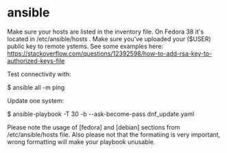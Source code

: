 # ansible

Make sure your hosts are listed in the inventory file. On Fedora 38 it's located in /etc/ansible/hosts .
Make sure you've uploaded your ($USER) public key to remote ystems. See some examples here: 
https://stackoverflow.com/questions/12392598/how-to-add-rsa-key-to-authorized-keys-file

Test connectivity with:

$ ansible all -m ping

Update one system:

$ ansible-playbook -T 30 -b --ask-become-pass  dnf_update.yaml 

Please note the usage of [fedora] and [debian] sections from /etc/ansible/hosts file.
Also please not that the formatiing is very important, wrong formatting will make your playbook unusable.
